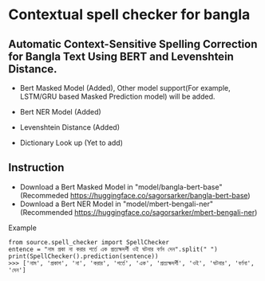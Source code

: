 # Contextual spell checker for bangla

## Automatic Context-Sensitive Spelling Correction for Bangla Text Using BERT and Levenshtein Distance.

- Bert Masked Model (Added), Other model support(For example, LSTM/GRU based Masked Prediction model) will be added. 

- Bert NER Model (Added)
- Levenshtein Distance (Added)
- Dictionary Look up (Yet to add)

## Instruction
- Download a Bert Masked Model in "model/bangla-bert-base" (Recommeded https://huggingface.co/sagorsarker/bangla-bert-base)
- Download a Bert NER Model in "model/mbert-bengali-ner" (Recommended https://huggingface.co/sagorsarker/mbert-bengali-ner)

Example

```
from source.spell_checker import SpellChecker
entence = "নাম প্রকা না করার শর্তে এক প্রত্যক্ষদর্শী ওই ঘটনার বর্ণন দেন".split(" ")
print(SpellChecker().prediction(sentence))
>>> ['নাম', 'প্রকাশ', 'না', 'করার', 'শর্তে', 'এক', 'প্রত্যক্ষদর্শী', 'ওই', 'ঘটনার', 'বর্ণনা', 'দেন']
```
